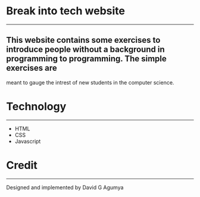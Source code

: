 # Break into tech website
---

## This website contains some exercises to introduce people without a background in programming to programming. The simple exercises are 
meant to gauge the intrest of new students in the computer science. 


# Technology
---
+ HTML 
+ CSS
+ Javascript

# Credit
---
Designed and implemented by David G Agumya

